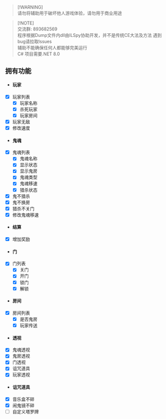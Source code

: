 > [!WARNING]\
> 请勿将辅助用于破坏他人游戏体验，请勿用于商业用途

> [!NOTE]\
> 交流群: 893682569 \
> 程序根据Dump文件内dll由ILSpy协助开发，并不是传统CE大法及方法
> 遇到bug请拉取Issues \
> 辅助不能确保任何人都能够完美运行 \
> C# 项目需要.NET 8.0

## 拥有功能
- #### 玩家
- [X] 玩家列表
  - [X] 玩家名称
  - [X] 杀死玩家
  - [X] 玩家房间
- [X] 玩家无敌
- [X] 修改速度
- #### 鬼魂
- [X] 鬼魂列表
  - [X] 鬼魂名称
  - [X] 显示状态
  - [X] 显示鬼房
  - [X] 鬼魂类型
  - [X] 鬼魂移速
  - [X] 猎杀状态
- [X] 鬼不猎杀
- [X] 鬼不换房
- [X] 猎杀不关门
- [X] 修改鬼魂移速
- #### 结算
- [X] 增加奖励
- #### 门
- [X] 门列表
  - [X] 关门
  - [X] 开门
  - [X] 锁门
  - [X] 解锁
- #### 房间
- [X] 房间列表
  - [X] 是否鬼房
  - [X] 玩家传送
- #### 透视
- [X] 鬼魂透视
- [X] 鬼房透视 
- [X] 门透视
- [X] 诅咒道具
- [X] 玩家透视
- #### 诅咒道具
- [x] 音乐盒不碎
- [x] 闹鬼镜不碎
- [ ] 自定义塔罗牌
